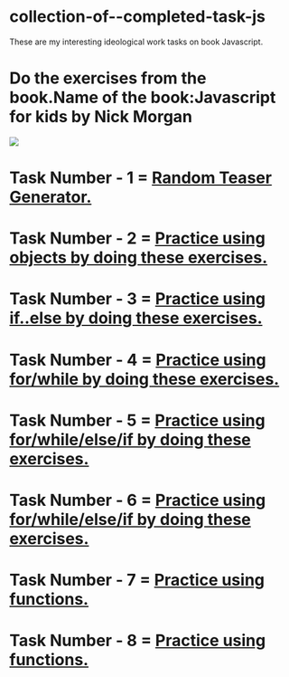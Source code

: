 # collection-of--completed-task-js
These are my interesting ideological work tasks on book Javascript.




# Do the exercises from the book.Name of the book:Javascript for kids by Nick Morgan

<img src="https://user-images.githubusercontent.com/104227936/189496532-eb337d7f-4661-4223-984a-2b33d6372e76.png">



# Task Number - 1 = <a href="https://github.com/DmitriyPavlov99/collection-of-completed-task-js/blob/main/task-1-random-teaser-generator/index.js">Random Teaser Generator.</a> 

# Task Number - 2 = <a href="https://github.com/DmitriyPavlov99/collection-of-completed-task-js/blob/main/task-2-scoring-points-arr/index.js">Practice using objects by doing these exercises.</a>

# Task Number - 3 = <a href="https://github.com/DmitriyPavlov99/collection-of-completed-task-js/blob/main/task-3-if/index.js">Practice using if..else by doing these exercises.</a>

# Task Number - 4 = <a href="https://github.com/DmitriyPavlov99/collection-of-completed-task-js/blob/main/task-4-for/index.js">Practice using for/while by doing these exercises.</a>

# Task Number - 5 = <a href="https://github.com/DmitriyPavlov99/collection-of-completed-task-js/tree/main/task-5-if-else-for">Practice using for/while/else/if by doing these exercises.</a>

# Task Number - 6 = <a href="https://github.com/DmitriyPavlov99/collection-of-completed-task-js/tree/main/task-6-game-gallows">Practice using for/while/else/if by doing these exercises.</a>

# Task Number - 7 = <a href="https://github.com/DmitriyPavlov99/collection-of-completed-task-js/tree/main/task-7-functions">Practice using functions.</a>

# Task Number - 8 = <a href="">Practice using functions.</a>
